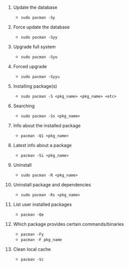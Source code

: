 1. Update the database
	- `sudo pacman -Sy`

2. Force update the database
	- `sudo pacman -Syy`

3. Upgrade full system 
	- `sudo pacman -Syu`

4. Forced upgrade 
	- `sudo pacman -Syyu`

5. Installing package(s)
	- `sudo pacman -S <pkg_name> <pkg_name> <etc>`

6. Searching
	- `sudo pacman -Ss <pkg_name>`

7. Info about the installed package
	- `pacman -Qi <pkg_name>`

8. Latest info about a package
	- `pacman -Si <pkg_name>`

9. Uninstall
	- `sudo pacman -R <pkg_name>`

10. Uninstall package and dependencies 
	- `sudo pacman -Rs <pkg_name> `

11. List user installed packages
	- `pacman -Qe`

12. Which package provides certain commands/binaries 
	- `pacman -Fy`
	- `pacman -F pkg_name`

13. Clean local cache
	- `pacman -Sc`
